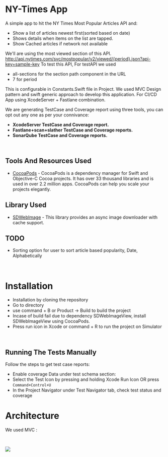 # NY-Times App


A simple app to hit the NY Times Most Popular Articles API and:
* Show a list of articles newest first(sorted based on date)
* Shows details when items on the list are tapped. 
* Show Cached articles if network not available


We'll are using the most viewed section of this API.
http://api.nytimes.com/svc/mostpopular/v2/viewed/{period}.json?api-key=sample-key To test this API, 
For testAPI we used 
* all-sections for the section path component in the URL
* 7 for period

This is configurable in Constants.Swift file in Project. 
We used MVC Design pattern and swift generic approach to develop this application.
For CI/CD App using XcodeServer + Fastlane combination.

We are generating TestCase and Coverage report using three tools, you can opt out any one as per your connivance:
* **XcodeServer TestCase and Coverage report.**
* **Fastlane+scan+slather TestCase and Coverage reports.**
* **SonarQube TestCase and Coverage reports.**

&nbsp; 


## Tools And Resources Used

- [CocoaPods](https://cocoapods.org/) - CocoaPods is a dependency manager for Swift and Objective-C Cocoa projects. It has over 33 thousand libraries and is used in over 2.2 million apps. CocoaPods can help you scale your projects elegantly.


## Library Used
- [SDWebImage](https://github.com/rs/SDWebImage) - This library provides an async image downloader with cache support.


## TODO
* Sorting option for user to sort article based popularity, Date, Alphabetically 


&nbsp; 

# Installation

* Installation by cloning the repository
* Go to directory
* use command + B or Product -> Build to build the project
* Incase of build fail due to dependency SDWebImageView, install SDWebImageView using CocoaPods.
* Press run icon in Xcode or command + R to run the project on Simulator

&nbsp; 


## Running The Tests Manually 

Follow the steps to get test case reports:
* Enable coverage Data under test schema section:
* Select the Test Icon by pressing and holding Xcode Run Icon OR press `Command+Control+U`
* In the Project Navigator under Test Navigator tab, check test status and coverage 

# Architecture

We used MVC :

&nbsp; 
&nbsp; 

<kbd >
<img src="https://mdn.mozillademos.org/files/16042/model-view-controller-light-blue.png">
</kbd>

</br>
</br>

